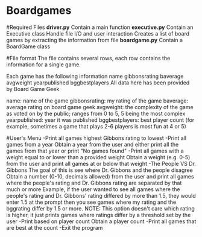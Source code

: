 # Boardgames
#Required Files
**driver.py**
Contain a main function
**executive.py**
Contain an Executive class
Handle file I/O and user interaction
Creates a list of board games by extracting the information from file
**boardgame.py**
Contain a BoardGame class

#File format
The file contains several rows, each row contains the information for a single game.

Each game has the following information name gibbonsrating baverage avgweight yearpublished bggbestplayers All data here has been provided by Board Game Geek

name: name of the game
gibbonsrating: my rating of the game
baverage: average rating on board game geek
avgweight: the complexity of the game as voted on by the public; ranges from 0 to 5, 5 being the most complex
yearpublished: year it was published
bggbestplayers: best player count (for example, sometimes a game that plays 2-6 players is most fun at 4 or 5)

#User's Menu
-Print all games highest Gibbons rating to lowest
-Print all games from a year
Obtain a year from the user and either print all the games from that year or print "No games found"
-Print all games with a weight equal to or lower than a provided weight
Obtain a weight (e.g. 0-5) from the user and print all games at or below that weight
-The People VS Dr. Gibbons
The goal of this is see where Dr. Gibbons and the people disagree
Obtain a number (0-10, decimals allowed) from the user and print all games where the people's rating and Dr. Gibbons rating are separated by that much or more
Example, if the user wanted to see all games where the people's rating and Dr. Gibbons' rating differed by more than 1.5, they would enter 1.5 at the prompt then you see games where my rating and the bggrating differ by 1.5 or more.
NOTE: This option doesn't care which rating is higher, it just prints games where ratings differ by a threshold set by the user
-Print based on player count
Obtain a player count
-Print all games that are best at the count
-Exit the program
